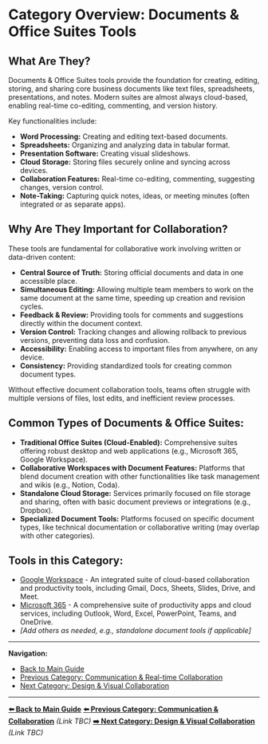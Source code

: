 # Category Overview: Documents & Office Suites Tools

## What Are They?

Documents & Office Suites tools provide the foundation for creating, editing, storing, and sharing core business documents like text files, spreadsheets, presentations, and notes. Modern suites are almost always cloud-based, enabling real-time co-editing, commenting, and version history.

Key functionalities include:

*   **Word Processing:** Creating and editing text-based documents.
*   **Spreadsheets:** Organizing and analyzing data in tabular format.
*   **Presentation Software:** Creating visual slideshows.
*   **Cloud Storage:** Storing files securely online and syncing across devices.
*   **Collaboration Features:** Real-time co-editing, commenting, suggesting changes, version control.
*   **Note-Taking:** Capturing quick notes, ideas, or meeting minutes (often integrated or as separate apps).

## Why Are They Important for Collaboration?

These tools are fundamental for collaborative work involving written or data-driven content:

*   **Central Source of Truth:** Storing official documents and data in one accessible place.
*   **Simultaneous Editing:** Allowing multiple team members to work on the same document at the same time, speeding up creation and revision cycles.
*   **Feedback & Review:** Providing tools for comments and suggestions directly within the document context.
*   **Version Control:** Tracking changes and allowing rollback to previous versions, preventing data loss and confusion.
*   **Accessibility:** Enabling access to important files from anywhere, on any device.
*   **Consistency:** Providing standardized tools for creating common document types.

Without effective document collaboration tools, teams often struggle with multiple versions of files, lost edits, and inefficient review processes.

## Common Types of Documents & Office Suites:

*   **Traditional Office Suites (Cloud-Enabled):** Comprehensive suites offering robust desktop and web applications (e.g., Microsoft 365, Google Workspace).
*   **Collaborative Workspaces with Document Features:** Platforms that blend document creation with other functionalities like task management and wikis (e.g., Notion, Coda).
*   **Standalone Cloud Storage:** Services primarily focused on file storage and sharing, often with basic document previews or integrations (e.g., Dropbox).
*   **Specialized Document Tools:** Platforms focused on specific document types, like technical documentation or collaborative writing (may overlap with other categories).

## Tools in this Category:

*   [Google Workspace](../tools-by-category/google-workspace.md) - An integrated suite of cloud-based collaboration and productivity tools, including Gmail, Docs, Sheets, Slides, Drive, and Meet.
*   [Microsoft 365](../tools-by-category/microsoft-365.md) - A comprehensive suite of productivity apps and cloud services, including Outlook, Word, Excel, PowerPoint, Teams, and OneDrive.
*   *[Add others as needed, e.g., standalone document tools if applicable]*

---

**Navigation:**

*   [Back to Main Guide](../README.md)
*   [Previous Category: Communication & Real-time Collaboration](./communication-collaboration-overview.md)
*   [Next Category: Design & Visual Collaboration](./design-visual-collaboration-overview.md)

---

**[⬅️ Back to Main Guide](./../../README.md)**
**[⬅️ Previous Category: Communication & Collaboration](./../communication-collaboration/communication-collaboration-overview.md)** *(Link TBC)*
**[➡️ Next Category: Design & Visual Collaboration](./../design-visual-collaboration/design-visual-collaboration-overview.md)** *(Link TBC)*
